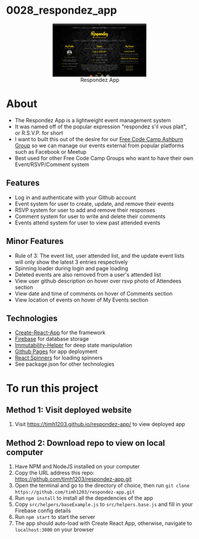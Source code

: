 # 0028_respondez_app

<figure><img src="./public/respondez-app.png" alt="The Respondez App" style="width: 60%; display: block; margin-left: auto; margin-right: auto;"/><figcaption style=" text-align: center;">Respondez App</figcaption></figure>

# About
- The Respondez App is a lightweight event management system
- It was named off of the popular expression "respondez s'il vous plait", or R.S.V.P. for short 
- I want to built this out of the desire for our [Free Code Camp Ashburn Group](https://free-code-camp-ashburn.github.io/website/) so we can manage our events external from popular platforms such as Facebook or Meetup
- Best used for other Free Code Camp Groups who want to have their own Event/RSVP/Comment system

## Features
- Log in and authenticate with your Github account
- Event system for user to create, update, and remove their events
- RSVP system for user to add and remove their responses
- Comment system for user to write and delete their comments
- Events attend system for user to view past attended events

## Minor Features
- Rule of 3: The event list, user attended list, and the update event lists will only show the latest 3 entries respectively
- Spinning loader during login and page loading
- Deleted events are also removed from a user's attended list
- View user github description on hover over rsvp photo of Attendees section
- View date and time of comments on hover of Comments section
- View location of events on hover of My Events section

## Technologies
- [Create-React-App](https://github.com/facebookincubator/create-react-app) for the framework
- [Firebase](https://firebase.google.com/) for database storage
- [Immutability-Helper](https://github.com/kolodny/immutability-helper) for deep state manipulation
- [Github Pages](https://github.com/tschaub/gh-pages) for app deployment 
- [React Spinners](https://github.com/davidhu2000/react-spinners) for loading spinners
- See package.json for other technologies

# To run this project
## Method 1: Visit deployed website
1. Visit https://timh1203.github.io/respondez-app/ to view deployed app

## Method 2: Download repo to view on local computer
1. Have NPM and NodeJS installed on your computer
2. Copy the URL address this repo: https://github.com/timh1203/respondez-app.git
3. Open the terminal and go to the directory of choice, then run `git clone https://github.com/timh1203/respondez-app.git` 
3. Run `npm install` to install all the depedencies of the app
4. Copy `src/helpers/baseExample.js` to `src/helpers.base.js` and fill in your Firebase config details
5. Run `npm start` to start the server
6. The app should auto-load with Create React App, otherwise, navigate to `localhost:3000` on your browser

<!-- # To use this project for your own groups -->